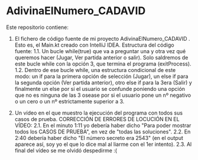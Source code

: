 # AdivinaElNumero_CADAVID

Este repositorio contiene:

1. El fichero de código fuente de mi proyecto AdivinaElNumero_CADAVID . Esto es, el Main.kt creado con IntelliJ IDEA.
   Estructura del código fuente:
   1.1. Un bucle while(true) que va a preguntar una y otra vez qué queremos hacer (Jugar, Ver partida anterior o salir). Solo saldremos de este bucle while con la opción 3, que termina el programa (exitProcess).
   1.2. Dentro de ese bucle while, una estructura condicional de este modo: un if para la primera opción de selección (Jugar), un else if para la segunda opción (Ver partida anterior), otro else if para la 3era (Salir) y finalmente un else por si el usuario se confunde poniendo una opción que no es ninguna de las 3 osease por si el usuario pone un nº negativo o un cero o un nº estrictamente superior a 3.
   
2. Un vídeo en el que muestro la ejecución del programa con todos sus casos de prueba.
  CORRECCIÓN DE ERRORES DE LOCUCIÓN EN EL VÍDEO:
   2.1. En el minuto 1:11 yo debería haber dicho "Para poder mostrar todos los CASOS DE PRUEBA", en vez de "todas las soluciones".
   2.2. En 2:40 debería haber dicho "El número secreto era 2543" (en el output aparece así, soy yo el que lo dice mal al liarme con el 1er intento).
   2.3. Al final del vídeo se me olvidó despedirme :(
